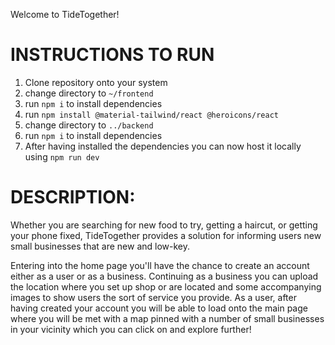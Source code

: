 Welcome to TideTogether!

# INSTRUCTIONS TO RUN
1. Clone repository onto your system
2. change directory to `~/frontend`
3. run `npm i` to install dependencies
4. run `npm install @material-tailwind/react @heroicons/react`
5. change directory to `../backend`
6. run `npm i` to install dependencies
7. After having installed the dependencies you can now host it locally using `npm run dev`

# DESCRIPTION:

Whether you are searching for new food to try, getting a haircut, or getting your phone fixed, TideTogether provides a solution for informing users new small businesses that are new and low-key. 

Entering into the home page you'll have the chance to create an account either as a user or as a business. Continuing as a business you can upload the location where you set up shop or are located and some accompanying images to show users the sort of service you provide. As a user, after having created your account you will be able to load onto the main page where you will be met with a map pinned with a number of small businesses in your vicinity which you can click on and explore further!

